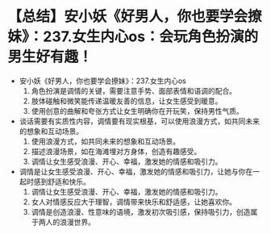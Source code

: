 # 【总结】安小妖《好男人，你也要学会撩妹》：237.女生内心os：会玩角色扮演的男生好有趣！

-   安小妖《好男人，你也要学会撩妹》：237.女生内心os
    1.  角色扮演是调情的关键，需要注意手势、面部表情和语调的配合。
    2.  肢体碰触和微笑能传递温暖友善的信息，让女生感受到暖意。
    3.  使用创意的曲解和夸张方式让女生明确你在开玩笑，保持男性气质。
-   谈话需要有实质性内容，调情要有现实根基，可以使用浪漫方式，如共同未来的想象和互动场景。
    1.  使用浪漫方式，如共同未来的想象和互动场景。
    2.  描述浪漫场景，如在海滩埋对方身体，创造有趣感受。
    3.  调情让女生感受浪漫、开心、幸福，激发她的情感和吸引力。
-   调情是让女生感受浪漫、开心、幸福，激发她的情感和吸引力，让她与你在一起时感到舒适和快乐。
    1.  调情让女生感受浪漫、开心、幸福，激发她的情感和吸引力。
    2.  女人对情感反应大于理智，调情带来快乐和舒适感，让她喜欢你。
    3.  调情是创造浪漫、性意味的语境，激发初次吸引感，保持吸引力，创造属于两人的浪漫世界。